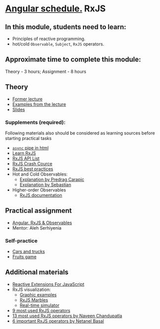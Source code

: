 # [Angular schedule.](../../README-ENG.md) RxJS

## In this module, students need to learn:

- Principles of reactive programming.
- hot/cold `Observable`, `Subject`, `RxJS`  operators.

## Approximate time to complete this module:

Theory - 3 hours;
Assignment - 8 hours

## Theory

- [Former lecture](https://youtu.be/fkmbA1LXAak)
- [Examples from the lecture](https://github.com/pavelrazuvalau/angular-lectures/tree/master/rxjs-observables)
- [Slides](https://slides.com/pavelrazuvalau/angular-rxjs)

### Supplements (required):

Following materials also should be considered as learning sources before starting practical tasks

- [`async` pipe in html](https://www.telerik.com/blogs/angular-basics-step-by-step-understanding-async-pipe)
- [Learn RxJS](https://www.learnrxjs.io)
- [RxJS API List](https://rxjs-dev.firebaseapp.com/api)
- [RxJS Crash Cource](https://youtu.be/tGWBy6Vqq9w)
- [RxJS best practices](https://blog.brecht.io/rxjs-best-practices-in-angular)
- Hot and Cold Observables:
    - [Explanation by Predrag Carapic](https://www.decodedfrontend.io/hot-vs-cold-observable-in-rxjs)
    - [Explanation by Sebastian](https://medium.com/codingthesmartway-com-blog/getting-started-with-rxjs-part-3-hot-and-cold-observables-4713757c9a88)
- Higher-order Observables
    - [RxJS documentation](https://rxjs.dev/guide/higher-order-observables)

## Practical assignment

- [Angular. RxJS & Observables](../../../tasks/angular/rxjs-observables-http.md)
- Mentor: Aleh Serhiyenia

### Self-practice

- [Cars and trucks](https://stackblitz.com/edit/angular-rxjs-exercise?file=index.ts)
- [Fruits game](https://www.rxjs-fruits.com)

## Additional materials

- [Reactive Extensions For JavaScript](https://www.npmjs.com/package/rxjs)
- RxJS visualization:
    - [Graphic examples](https://rxjs-visualize.explosionpills.com)
    - [RxJS Marbles](http://rxmarbles.com/)
    - [Real-time simulator](https://rxviz.com)
- [9 most used RxJS operators](https://www.linkedin.com/pulse/top-9-commonly-used-rxjs-operators-angular-akash-chauhan)
- [13 most used RxJS operators by Naveen Chandupatla](https://medium.com/@nkchandupatla/rxjs-most-commonly-used-operators-b987e526ceb6)
- [6 important RxJS operators by Netanel Basal](https://netbasal.com/rxjs-six-operators-that-you-must-know-5ed3b6e238a0)
